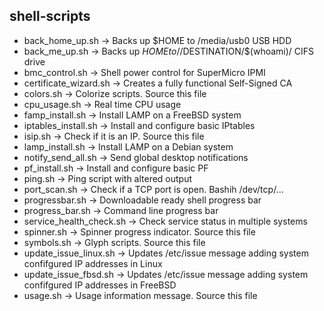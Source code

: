 ## shell-scripts

- back_home_up.sh           -> Backs up $HOME to /media/usb0 USB HDD
- back_me_up.sh             -> Backs up $HOME to //$DESTINATION/$(whoami)/ CIFS drive
- bmc_control.sh            -> Shell power control for SuperMicro IPMI
- certificate_wizard.sh     -> Creates a fully functional Self-Signed CA
- colors.sh                 -> Colorize scripts. Source this file
- cpu_usage.sh              -> Real time CPU usage
- famp_install.sh           -> Install LAMP on a FreeBSD system
- iptables_install.sh       -> Install and configure basic IPtables
- isip.sh                   -> Check if it is an IP. Source this file
- lamp_install.sh           -> Install LAMP on a Debian system
- notify_send_all.sh        -> Send global desktop notifications
- pf_install.sh             -> Install and configure basic PF
- ping.sh                   -> Ping script with altered output
- port_scan.sh              -> Check if a TCP port is open. Bashih /dev/tcp/...
- progressbar.sh            -> Downloadable ready shell progress bar
- progress_bar.sh           -> Command line progress bar
- service_health_check.sh   -> Check service status in multiple systems
- spinner.sh                -> Spinner progress indicator. Source this file
- symbols.sh                -> Glyph scripts. Source this file
- update_issue_linux.sh     -> Updates /etc/issue message adding system confifgured IP addresses in Linux
- update_issue_fbsd.sh      -> Updates /etc/issue message adding system confifgured IP addresses in FreeBSD
- usage.sh                  -> Usage information message. Source this file